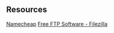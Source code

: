 ## Resources

[Namecheap](https://www.namecheap.com/)
[Free FTP Software - Filezilla](https://filezilla-project.org/download.php?type=client)